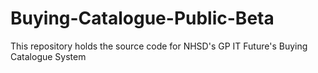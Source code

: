 # Buying-Catalogue-Public-Beta
This repository holds the source code for NHSD's GP IT Future's Buying Catalogue System
